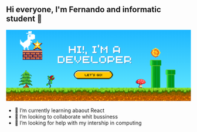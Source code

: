 ## Hi everyone, I'm Fernando and informatic student 👋
<img src="https://github.com/Fernando0312/Fernando0312/blob/main/Hello%20Word.png">


- 🌱 I’m currently learning abaout React
- 👯 I’m looking to collaborate whit bussiness
- 🤔 I’m looking for help with my intership in computing 


